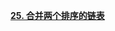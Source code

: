 [**25. 合并两个排序的链表**](https://github.com/Code-Jackwen/ZJW-Summary/blob/main/notes-md/To%20offer/%E9%93%BE%E8%A1%A8/25.%20%E5%90%88%E5%B9%B6%E4%B8%A4%E4%B8%AA%E6%8E%92%E5%BA%8F%E7%9A%84%E9%93%BE%E8%A1%A8.md)
